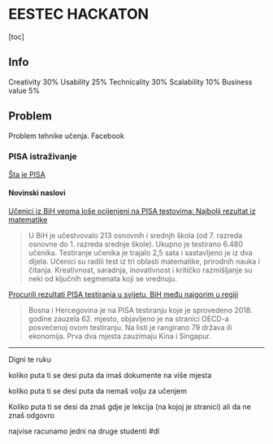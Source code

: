 # EESTEC HACKATON

[toc]



## Info

Creativity 30% 
Usability 25% 
Technicality 30%
Scalability 10% 
Business value 5%



## Problem


Problem tehnike učenja. Facebook

### PISA istraživanje

[Šta je PISA](https://hr.wikipedia.org/wiki/PISA_(istra%C5%BEivanja))

#### Novinski naslovi

[Učenici iz BiH veoma loše ocijenjeni na PISA testovima: Najbolji rezultat iz matematike](https://www.klix.ba/vijesti/bih/ucenici-iz-bih-veoma-lose-ocijenjeni-na-pisa-testovima-najbolji-rezultat-iz-matematike/191203029)

> U BiH je učestvovalo 213 osnovnih i srednjh škola (od 7. razreda osnovne do 1. razreda srednje škole). Ukupno je testirano 6.480 učenika. Testiranje učenika je trajalo 2,5 sata i sastavljeno je iz dva dijela.  Učenici su radili test iz tri oblasti matematike, prirodnih nauka i  čitanja. Kreativnost, saradnja, inovativnost i kritičko razmišljanje su  neki od ključnih segmenata koji se vrednuju. 



[Procurili rezultati PISA testiranja u svijetu, BiH među najgorim u regiji](https://www.klix.ba/vijesti/bih/procurili-rezultati-pisa-testiranja-u-svijetu-bih-medju-najgorim-u-regiji/191203015)

> Bosna i Hercegovina je na PISA testiranju koje je sprovedeno 2018.  godine zauzela 62. mjesto, objavljeno je na stranici OECD-a posvećenoj  ovom testiranju. Na listi je rangirano 79 država ili ekonomija. Prva dva mjesta zauzimaju Kina i Singapur.

------------

Digni te ruku

koliko puta ti se desi puta da imaš dokumente na više mjesta

koliko puta ti se desi puta da nemaš volju za učenjem

Koliko puta ti se desi da znaš gdje je lekcija (na kojoj je stranici) ali da ne znaš odgovro

najvise racunamo jedni na druge studenti #dl